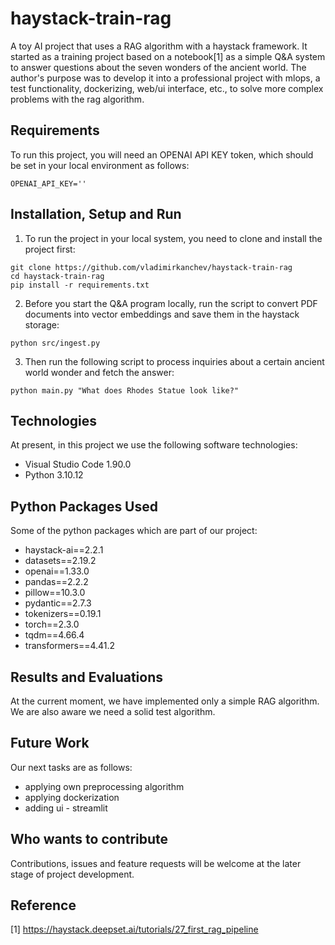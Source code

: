 # haystack-train-rag

A toy AI project that uses a RAG algorithm with a haystack framework. It started as a training project based on a notebook[1] as a simple Q&A system to answer questions about the seven wonders of the ancient world. The author's purpose was to develop it into a professional project with mlops, a test functionality, dockerizing, web/ui interface, etc., to solve more complex problems with the rag algorithm.


## Requirements

To run this project, you will need an OPENAI API KEY token, which should be set in your local environment as follows:
```
OPENAI_API_KEY=''
```


## Installation, Setup and Run

1. To run the project in your local system, you need to clone and install the project first:
```
git clone https://github.com/vladimirkanchev/haystack-train-rag
cd haystack-train-rag
pip install -r requirements.txt
```
2. Before you start the Q&A program locally, run the script to convert PDF documents into vector embeddings and save them in the haystack storage:
```
python src/ingest.py
```
3. Then run the following script to process inquiries about a certain ancient world wonder and fetch the answer:
```
python main.py "What does Rhodes Statue look like?"
```

## Technologies

At present, in this project we use the following software technologies:
    
- Visual Studio Code 1.90.0
- Python 3.10.12

    
## Python Packages Used
    
Some of the python packages which are part of our project:

- haystack-ai==2.2.1
- datasets==2.19.2
- openai==1.33.0
- pandas==2.2.2
- pillow==10.3.0
- pydantic==2.7.3
- tokenizers==0.19.1
- torch==2.3.0
- tqdm==4.66.4
- transformers==4.41.2


## Results and Evaluations

At the current moment, we have implemented only a simple RAG algorithm. We are also aware we need a solid test algorithm.


## Future Work

Our next tasks are as follows:
   
- applying own preprocessing algorithm
- applying dockerization
- adding ui - streamlit


## Who wants to contribute

Contributions, issues and feature requests will be welcome at the later stage of project development. 


## Reference
[1] https://haystack.deepset.ai/tutorials/27_first_rag_pipeline